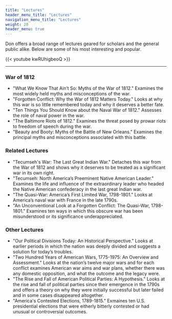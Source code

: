 ```yaml
---
title: "Lectures"
header_menu_title: "Lectures"
navigation_menu_title: "Lectures"
weight: 20
header_menu: true
---
```


Don offers a broad range of lectures geared for scholars and the general public alike. Below are some of his most interesting and popular. 

{{< youtube kwRUhigbeoQ >}}

---

### War of 1812

- "What We Know That Ain’t So: Myths of the War of 1812." Examines the most widely held myths and misconceptions of the war.
- "Forgotten Conflict: Why the War of 1812 Matters Today." Looks at why this war is so little remembered today and why it deserves a better fate.
- "Ten Things You Should Know about the Naval War of 1812." Assesses the role of naval power in the war.
- "The Baltimore Riots of 1812." Examines the threat posed by prowar riots to freedom of speech during the war.
- "Beauty and Booty: Myths of the Battle of New Orleans." Examines the principal myths and misconceptions associated with this battle.

### Related Lectures

- "Tecumseh's War: The Last Great Indian War." Detaches this war from the War of 1812 and shows why it deserves to be treated as a significant war in its own right.
- "Tecumseh: North America’s Preeminent Native American Leader." Examines the life and influence of the extraordinary leader who headed the Native American confederacy in the last great Indian war. 
- "The Quasi-War: America’s First Limited War, 1798-1801." Looks at America’s naval war with France in the late 1790s.
- "An Unconventional Look at a Forgotten Conflict: The Quasi-War, 1798-1801." Examines ten ways in which this obscure war has been misunderstood or its significance underappreciated.

### Other Lectures

- "Our Political Divisions Today: An Historical Perspective." Looks at earlier periods in which the nation was deeply divided and suggests a solution for today’s troubles.
- "Two Hundred Years of American Wars, 1775-1975: An Overview and Assessment." Looks at the nation’s twelve major wars and for each conflict examines American war aims and war plans, whether there was any domestic opposition, and what the outcome and the legacy were.
- "The Rise and Fall of American Political Parties: A Hypothesis." Looks at the rise and fall of political parties since their emergence in the 1790s and offers a theory on why they were initially successful but later failed and in some cases disappeared altogether.
- "America's Contested Elections, 1789-1815." Exmaines ten U.S. presidential elections that were eitherly bitterly contested or had unusual or controversial outcomes.